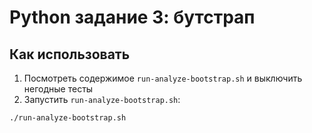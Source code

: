 # Python задание 3: бутстрап

## Как использовать
1. Посмотреть содержимое `run-analyze-bootstrap.sh` и выключить негодные тесты
2. Запустить `run-analyze-bootstrap.sh`:
```bash
./run-analyze-bootstrap.sh
```
